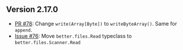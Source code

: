 ## Version 2.17.0

* [PR #78](https://github.com/pathikrit/better-files/pull/78): Change `write(Array[Byte])` to `writeByteArray()`. Same for `append`.
* [Issue #76](https://github.com/pathikrit/better-files/issues/76): Move `better.files.Read` typeclass to `better.files.Scanner.Read`
